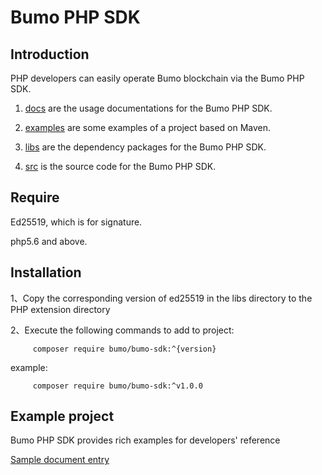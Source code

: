 # Bumo PHP SDK

## Introduction

PHP developers can easily operate Bumo blockchain via the Bumo PHP SDK. 

1. [docs](https://github.com/bumoproject/bumo-sdk-java/blob/master/docs) are the usage documentations for the Bumo PHP SDK.

2. [examples](https://github.com/bumoproject/bumo-sdk-java/blob/master/examples) are some examples of a project based on Maven.

3. [libs](https://github.com/bumoproject/bumo-sdk-java/blob/master/libs) are the dependency packages for the Bumo PHP SDK.

4. [src](https://github.com/bumoproject/bumo-sdk-java/blob/master/src) is the source code for the Bumo PHP SDK.


## Require

Ed25519, which is for signature.

php5.6 and above.



## Installation

1、Copy the corresponding version of ed25519 in the libs directory to the PHP extension directory

2、Execute the following commands to add to project: 
```shell
     composer require bumo/bumo-sdk:^{version}
```
   example: 
```shell
     composer require bumo/bumo-sdk:^v1.0.0
```

## Example project

Bumo PHP SDK provides rich examples for developers' reference

[Sample document entry](docs/SDK.md "")

